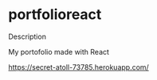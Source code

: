 # portfolioreact


Description

My portofolio made with React

https://secret-atoll-73785.herokuapp.com/

